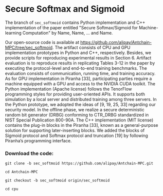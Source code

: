 # Secure Softmax and Sigmoid
The branch of `sec_softmoid` contains Python implementation and C++ implementation of the paper entitled "Secure Softmax/Sigmoid for Machine-learning Computation" by Name, Name, ... and Name.


Our open-source code is available at https://github.com/alipay/Antchain-MPC/tree/sec_softmoid. The artifact consists of CPU and GPU implementation prototypes in Python and C++, respectively. Besides, we provide scripts for reproducing experimental results in Section 6. Artifact evaluation is to reproduce results in replicating Tables 3-12 in the paper by executing the protocol-level and end-to-end training benchmarks. The evaluation consists of communication, running time, and training accuracy. As for GPU implementation in Piranha [33], participating parties require a machine equipped with a GPU and access to the NVIDIA CUDA toolkit.
The Python implementation (Apache license) follows the TenorFlow programming styles for providing user-oriented APIs. It supports both simulation by a local server and distributed training among three servers. In the Python prototype, we adopted the ideas of [9, 19, 25, 33] regarding our security model. In the offline phase, we realize a secure deterministic random bit generator (DRBG) conforming to CTR_DRBG standardized in NIST Special Publication 800-90A. The C++ implementation (MIT license) contains the plug-in blocks in the Piranha [33], known as a general-purpose solution for supporting later-inserting blocks. We added the blocks of Sigmoid protocol and Softmax protocol and truncation [19] by following Piranha’s programming interface.


### Download the code:

`git clone -b sec_softmoid https://github.com/alipay/Antchain-MPC.git`

`cd Antchain-MPC`

`git checkout -b sec_softmoid origin/sec_softmoid`

`cd cpu`
